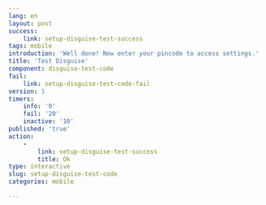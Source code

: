 ```yaml
---
lang: en
layout: post
success:
    link: setup-disguise-test-success
tags: mobile
introduction: 'Well done! Now enter your pincode to access settings.'
title: 'Test Disguise'
component: disguise-test-code
fail:
    link: setup-disguise-test-code-fail
version: 1
timers:
    info: '0'
    fail: '20'
    inactive: '10'
published: 'true'
action:
    -
        link: setup-disguise-test-success
        title: Ok
type: interactive
slug: setup-disguise-test-code
categories: mobile

---
```


